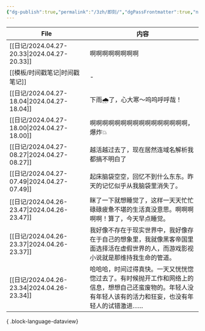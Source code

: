 ```yaml
---
{"dg-publish":true,"permalink":"/3zh/即刻/","dgPassFrontmatter":true,"noteIcon":""}
---
```




| File                                         | 内容                                                                            |
| -------------------------------------------- | ----------------------------------------------------------------------------- |
| [[日记/2024.04.27-20.33\|2024.04.27-20.33]] | 啊啊啊啊啊啊啊啊                                                                      |
| [[模板/时间戳笔记\|时间戳笔记]]                       | \-                                                                            |
| [[日记/2024.04.27-18.04\|2024.04.27-18.04]] | 下雨🌧️了，心大寒～呜呜呼呼哉！                                                             |
| [[日记/2024.04.27-18.00\|2024.04.27-18.00]] | 啊啊啊啊啊啊啊啊啊啊啊啊啊啊啊啊，爆炸💥                                                         |
| [[日记/2024.04.27-08.27\|2024.04.27-08.27]] | 越活越过去了，现在居然连域名解析我都搞不明白了                                                       |
| [[日记/2024.04.27-07.49\|2024.04.27-07.49]] | 起床脑袋空空，回忆不到什么东东。昨天的记忆似乎从我脑袋里消失了。                                              |
| [[日记/2024.04.26-23.47\|2024.04.26-23.47]] | 眯了一下就想睡觉了，这样一天天忙忙碌碌疲惫不堪的生活真没意思。啊啊啊啊啊！算了，今天早点睡觉。                               |
| [[日记/2024.04.26-23.37\|2024.04.26-23.37]] | 我好像不存在于现实世界中，我好像存在于自己的想象里，我就像黑客帝国里面选择活在虚假世界的人，而游戏影视小说就是那维持我生命的管道。             |
| [[日记/2024.04.26-23.34\|2024.04.26-23.34]] | 哈哈哈，时间过得真快。一天又恍恍惚惚过去了。有时候抛开工作和网络上的信息，想想自己还蛮废物的。年轻人没有年轻人该有的活力和狂妄，也没有年轻人的试错激进…… |

{ .block-language-dataview}